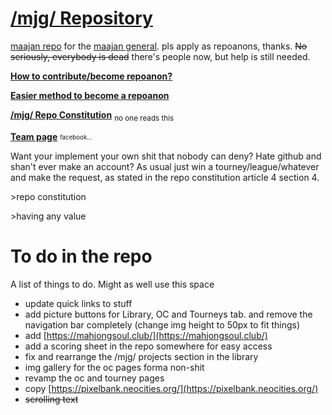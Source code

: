 # [/mjg/ Repository](https://repo.riichi.moe)

[maajan repo](https://repo.riichi.moe) for the [maajan general](https://boards.4channel.org/vg/catalog#s=blue%20archive%20general). pls apply as repoanons, thanks. ~~No seriously, everybody is dead~~ there's people now, but help is still needed.

[**How to contribute/become repoanon?**](https://github.com/vg-mjg/mjg-repo/blob/master/CONTRIBUTING.md)

[**Easier method to become a repoanon**](https://files.riichi.moe/mjg/books%20(en)/tulpa%20creation%20guide.pdf)

[**/mjg/ Repo Constitution**](https://github.com/vg-mjg/mjg-repo/blob/master/CONSTITUTION.md) <sub>no one reads this</sub>

[**Team page**](https://github.com/vg-mjg/discussions/discussions) <sub><sup>facebook...</sup></sub>

Want your implement your own shit that nobody can deny? Hate github and shan't ever make an account? As usual just win a tourney/league/whatever and make the request, as stated in the repo constitution article 4 section 4.

\>repo constitution

\>having any value

# To do in the repo
A list of things to do. Might as well use this space

- update quick links to stuff
- add picture buttons for Library, OC and Tourneys tab. and remove the navigation bar completely (change img height to 50px to fit things)
- add [https://mahjongsoul.club/](https://mahjongsoul.club/)
- add a scoring sheet in the repo somewhere for easy access
- fix and rearrange the /mjg/ projects section in the library
- img gallery for the oc pages forma non-shit
- revamp the oc and tourney pages
- copy [https://pixelbank.neocities.org/](https://pixelbank.neocities.org/)
- ~~scrolling text~~